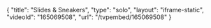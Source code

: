 {
    "title": "Slides & Sneakers",
    "type": "solo",
    "layout": "iframe-static",
    "videoId": "165069508",
    "url": "\/tvpembed\/165069508"
}